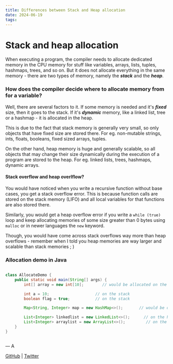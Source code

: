 ```yaml
---
title: Differences between Stack and Heap allocation
date: 2024-06-19
tags:
---
```


# Stack and heap allocation

When executing a program, the compiler needs to allocate dedicated memory in the CPU memory for stuff like variables, arrays, lists, tuples, hashmaps, trees, and so on. But it does not allocate everything in the same memory - there are two types of memory, namely the **_stack_** and the **_heap_**.

### How does the compiler decide where to allocate memory from for a variable?

Well, there are several factors to it. If some memory is needed and it's **_fixed_** size, then it goes to the stack. If it's **_dynamic_** memory, like a linked list, tree or a hashmap - it is allocated in the heap.

This is due to the fact that stack memory is generally very small, so only objects that have fixed size are stored there. For eg. non-mutable strings, ints, floats, booleans, fixed sized arrays, tuples.

On the other hand, heap memory is huge and generally scalable, so all objects that may change their size dynamically during the execution of a program are stored to the heap. For eg. linked lists, trees, hashmaps, dynamic arrays.

#### Stack overflow and heap overlflow?

You would have noticed when you write a recursive function without base cases, you get a stack overflow error. This is because function calls are stored on the stack memory (LIFO) and all local variables for that functions are also stored there.

Similarly, you would get a heap overflow error if you write a `while (true)` loop and keep allocating memories of some size greater than 0 bytes using `malloc` or in newer languages the `new` keyword.

Though, you would have come across stack overflows way more than heap overflows - remember when I told you heap memories are way larger and scalable than stack memories ; )

### Allocation demo in Java

```java

class AllocateDemo {
    public static void main(String[] args) {
        int[] array = new int[10];        // would be allocated on the stack since fixed size

        int a = 10;                    // on the stack
        boolean flag = true;           // on the stack

        Map<String, Integer> map = new HashMap<>();       // would be on the heap since it's size can change during execution

        List<Integer> linkedlist = new LinkedList<>();      // on the heap
        List<Integer> arraylist = new ArrayList<>();         // on the heap
    }
}



```

— A

[GitHub](https://github.com/AtharvaKamble) | [Twitter](https://twitter.com/AtharvaKamble07)
